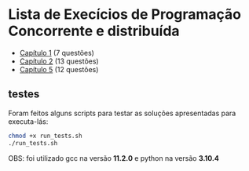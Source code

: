 # Lista de Execícios de Programação Concorrente e distribuída

- [Capítulo 1](chapter_1/Readme.md) (7 questões)
- [Capítulo 2](chapter_2/Readme.md) (13 questões)
- [Capítulo 5](chapter_5/Readme.md) (12 questões)

<!-- 

Capítulo 5: 2-3, 5-6, 8-10, 12-16 (12 questões) -->
## testes
Foram feitos alguns scripts para testar as soluções apresentadas
para  executa-lás:
```sh
chmod +x run_tests.sh
./run_tests.sh
```
OBS: foi utilizado gcc na versão **11.2.0** e python na versão **3.10.4**